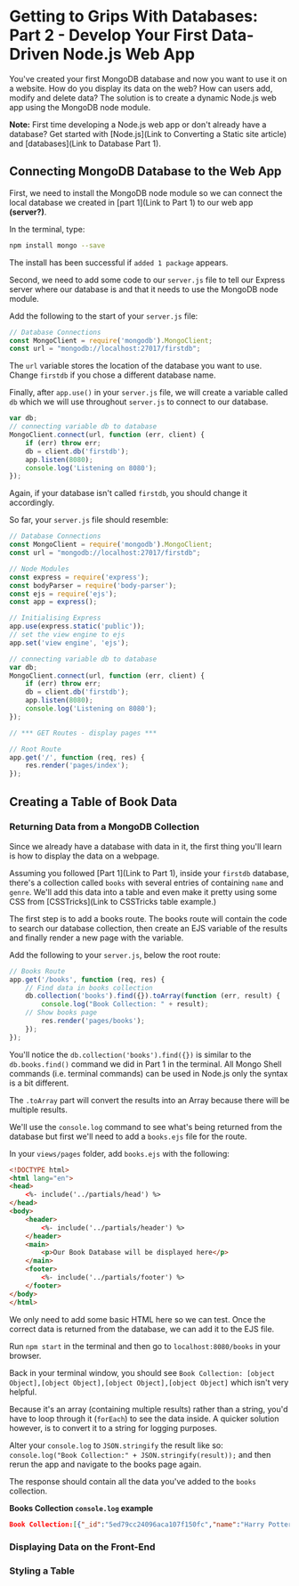 # Getting to Grips With Databases: Part 2 - Develop Your First Data-Driven Node.js Web App

You've created your first MongoDB database and now you want to use it on a website. How do you display its data on the web? How can users add, modify and delete data? The solution is to create a dynamic Node.js web app using the MongoDB node module.

**Note:** First time developing a Node.js web app or don't already have a database? Get started with [Node.js](Link to Converting a Static site article) and [databases](Link to Database Part 1).

## Connecting MongoDB Database to the Web App

First, we need to install the MongoDB node module so we can connect the local database we created in [part 1](Link to Part 1) to our web app **(server?)**.

In the terminal, type:

```bash
npm install mongo --save 
```
The install has been successful if `added 1 package`  appears.

Second, we need to add some code to our `server.js` file to tell our Express server where our database is and that it needs to use the MongoDB node module. 

Add the following to the start of your `server.js` file:

```js
// Database Connections
const MongoClient = require('mongodb').MongoClient;
const url = "mongodb://localhost:27017/firstdb";
```
The `url` variable stores the location of the database you want to use. Change `firstdb` if you chose a different database name.

Finally, after `app.use()` in your `server.js` file, we will create a variable called `db` which we will use throughout `server.js` to connect to our database.

```js
var db;
// connecting variable db to database
MongoClient.connect(url, function (err, client) {
    if (err) throw err;
    db = client.db('firstdb');
    app.listen(8080);
    console.log('Listening on 8080');
});
```
Again, if your database isn't called `firstdb`, you should change it accordingly.

So far, your `server.js` file should resemble:

```js
// Database Connections
const MongoClient = require('mongodb').MongoClient;
const url = "mongodb://localhost:27017/firstdb";

// Node Modules
const express = require('express');
const bodyParser = require('body-parser');
const ejs = require('ejs');
const app = express();

// Initialising Express
app.use(express.static('public'));
// set the view engine to ejs
app.set('view engine', 'ejs');

// connecting variable db to database
var db;
MongoClient.connect(url, function (err, client) {
    if (err) throw err;
    db = client.db('firstdb');
    app.listen(8080);
    console.log('Listening on 8080');
});

// *** GET Routes - display pages ***

// Root Route
app.get('/', function (req, res) {
    res.render('pages/index');
});
```
## Creating a Table of Book Data

### Returning Data from a MongoDB Collection

Since we already have a database with data in it, the first thing you'll learn is how to display the data on a webpage.

Assuming you followed [Part 1](Link to Part 1), inside your `firstdb` database, there's a collection called `books` with several entries of containing `name` and `genre`. We'll add this data into a table and even make it pretty using some CSS from [CSSTricks](Link to CSSTricks table example.)

The first step is to add a books route. The books route will contain the code to search our database collection, then create an EJS variable of the results and finally render a new page with the variable.

Add the following to your `server.js`, below the root route:

```js
// Books Route
app.get('/books', function (req, res) {
    // Find data in books collection
    db.collection('books').find({}).toArray(function (err, result) {
        console.log("Book Collection: " + result);
    // Show books page
        res.render('pages/books');
    });
});
```
You'll notice the `db.collection('books').find({})` is similar to the `db.books.find()` command we did in Part 1 in the terminal. All Mongo Shell commands (i.e. terminal commands) can be used in Node.js only the syntax is a bit different. 

The `.toArray` part will convert the results into an Array because there will be multiple results.

We'll use the `console.log` command to see what's being returned from the database but first we'll need to add a `books.ejs` file for the route.

In your `views/pages` folder, add `books.ejs` with the following:

```html
<!DOCTYPE html>
<html lang="en">
<head>
    <%- include('../partials/head') %>
</head>
<body>
    <header>
        <%- include('../partials/header') %>
    </header>
    <main>
        <p>Our Book Database will be displayed here</p>
    </main>
    <footer>
        <%- include('../partials/footer') %>
    </footer>
</body>
</html>
```
We only need to add some basic HTML here so we can test. Once the correct data is returned from the database, we can add it to the EJS file.

Run `npm start` in the terminal and then go to `localhost:8080/books` in your browser.

Back in your terminal window, you should see `Book Collection: [object Object],[object Object],[object Object],[object Object]` which isn't very helpful. 

Because it's an array (containing multiple results) rather than a string, you'd have to loop through it (`forEach`) to see the data inside. A quicker solution however, is to convert it to a string for logging purposes.

Alter your `console.log` to `JSON.stringify` the result like so: `console.log("Book Collection:" + JSON.stringify(result));` and then rerun the app and navigate to the books page again.

The response should contain all the data you've added to the `books` collection.

**Books Collection `console.log` example**
```json
Book Collection:[{"_id":"5ed79cc24096aca107f150fc","name":"Harry Potter and the Chamber of Secrets","genre":"Fantasy"},{"_id":"5ed7a03df2223b53e6e0defe","name":"Slated","genre":"Sci-Fi"},{"_id":"5f269cdeb81a7a48f4618bf3","name":"The Novice","genre":"Taran Matharu"},{"_id":"5f269d45cacefe08bc94bcf1","name":"The Outcast","genre":"Taran Matharu"}]
```
### Displaying Data on the Front-End



### Styling a Table